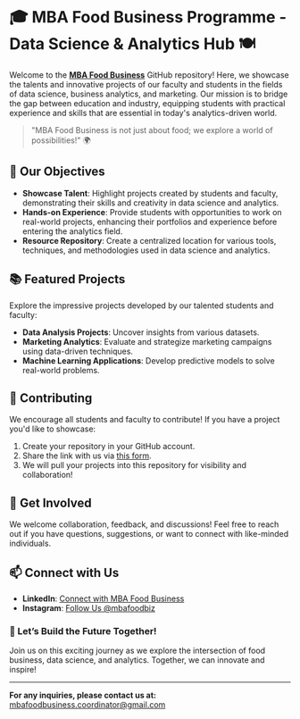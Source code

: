 # 🎓 MBA Food Business Programme - Data Science & Analytics Hub 🍽️

Welcome to the [**MBA Food Business**](https://foodmba.in/) GitHub repository! Here, we showcase the talents and innovative projects of our faculty and students in the fields of data science, business analytics, and marketing. Our mission is to bridge the gap between education and industry, equipping students with practical experience and skills that are essential in today's analytics-driven world.

> "MBA Food Business is not just about food; we explore a world of possibilities!" 🌍

## 🚀 Our Objectives

- **Showcase Talent**: Highlight projects created by students and faculty, demonstrating their skills and creativity in data science and analytics.
- **Hands-on Experience**: Provide students with opportunities to work on real-world projects, enhancing their portfolios and experience before entering the analytics field.
- **Resource Repository**: Create a centralized location for various tools, techniques, and methodologies used in data science and analytics.

## 📚 Featured Projects

Explore the impressive projects developed by our talented students and faculty:

- **Data Analysis Projects**: Uncover insights from various datasets.
- **Marketing Analytics**: Evaluate and strategize marketing campaigns using data-driven techniques.
- **Machine Learning Applications**: Develop predictive models to solve real-world problems.

## 📁 Contributing

We encourage all students and faculty to contribute! If you have a project you'd like to showcase:

1. Create your repository in your GitHub account.
2. Share the link with us via [this form](https://forms.gle/ubuKMXWbbGpoarMb8).
3. We will pull your projects into this repository for visibility and collaboration!

## 🤝 Get Involved

We welcome collaboration, feedback, and discussions! Feel free to reach out if you have questions, suggestions, or want to connect with like-minded individuals.

## 📫 Connect with Us

- **LinkedIn**: [Connect with MBA Food Business](https://www.linkedin.com/in/mba-food-business)
- **Instagram**: [Follow Us @mbafoodbiz](https://www.instagram.com/mbafoobiz)

### 🌟 Let’s Build the Future Together!

Join us on this exciting journey as we explore the intersection of food business, data science, and analytics. Together, we can innovate and inspire!

---

**For any inquiries, please contact us at:** [mbafoodbusiness.coordinator@gmail.com](mailto:mbafoodbusiness.coordinator@gmail.com)
